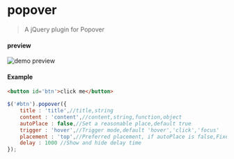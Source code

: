 # popover
> A jQuery plugin for Popover

#### preview
![demo preview](https://github.com/shulkme/popover/blob/master/preview.png)

#### Example
```html
<button id='btn'>click me</button>
```
```javascript
$('#btn').popover({
    title : 'title',//title,string
    content : 'content',//content,string,function,object
    autoPlace : false,//Set a reasonable place,default true
    trigger : 'hover',//Trigger mode,default 'hover','click','focus'
    placement : 'top',//Preferred placement, if autoPlace is false,Fixed here
    delay : 1000 //Show and hide delay time
});
```
